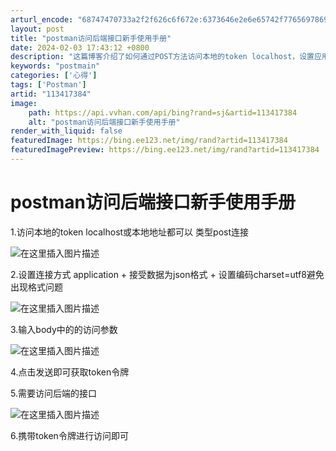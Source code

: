 ```yaml
---
arturl_encode: "68747470733a2f2f626c6f672e:6373646e2e6e65742f77656978696e5f35303332383536302f:61727469636c652f64657461696c732f313133343137333834"
layout: post
title: "postman访问后端接口新手使用手册"
date: 2024-02-03 17:43:12 +0800
description: "这篇博客介绍了如何通过POST方法访问本地的token localhost，设置应用JSON格式和U"
keywords: "postmain"
categories: ['心得']
tags: ['Postman']
artid: "113417384"
image:
    path: https://api.vvhan.com/api/bing?rand=sj&artid=113417384
    alt: "postman访问后端接口新手使用手册"
render_with_liquid: false
featuredImage: https://bing.ee123.net/img/rand?artid=113417384
featuredImagePreview: https://bing.ee123.net/img/rand?artid=113417384
---
```


# postman访问后端接口新手使用手册

1.访问本地的token localhost或本地地址都可以 类型post连接
  
![在这里插入图片描述](https://i-blog.csdnimg.cn/blog_migrate/3dd4b8d4410ce1350fd4432461f3fccc.png)
  
2.设置连接方式 application + 接受数据为json格式 + 设置编码charset=utf8避免出现格式问题
  
![在这里插入图片描述](https://i-blog.csdnimg.cn/blog_migrate/a2d716d395476ae6495a909237202b7b.png)
  
3.输入body中的的访问参数
  
![在这里插入图片描述](https://i-blog.csdnimg.cn/blog_migrate/ce885e60401eb61e1596f529c8c10bf8.png)
  
4.点击发送即可获取token令牌
  
5.需要访问后端的接口
  
![在这里插入图片描述](https://i-blog.csdnimg.cn/blog_migrate/8102a1faf3390edaa8e0d1f58c97cdce.png)
  
6.携带token令牌进行访问即可